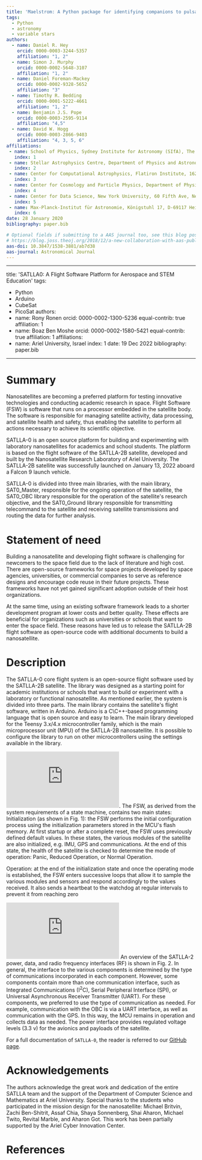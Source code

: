 ```yaml
---
title: 'Maelstrom: A Python package for identifying companions to pulsating stars from their light travel time variations'
tags:
  - Python
  - astronomy
  - variable stars
authors:
  - name: Daniel R. Hey
    orcid: 0000-0003-3244-5357
    affiliation: "1, 2"
  - name: Simon J. Murphy
    orcid: 0000-0002-5648-3107
    affiliation: "1, 2"
  - name: Daniel Foreman-Mackey
    orcid: 0000-0002-9328-5652
    affiliation: "3"
  - name: Timothy R. Bedding
    orcid: 0000-0001-5222-4661
    affiliation: "1, 2"
  - name: Benjamin J.S. Pope
    orcid: 0000-0003-2595-9114
    affiliation: "4,5"
  - name: David W. Hogg
    orcid: 0000-0003-2866-9403
    affiliation: "4, 3, 5, 6"
affiliations:
 - name: School of Physics, Sydney Institute for Astronomy (SIfA), The University of Sydney, NSW 2006, Australia
   index: 1
 - name: Stellar Astrophysics Centre, Department of Physics and Astronomy, Aarhus University, DK-8000 Aarhus C, Denmark
   index: 2
 - name: Center for Computational Astrophysics, Flatiron Institute, 162 5th Ave, New York, NY 10010, USA
   index: 3
 - name: Center for Cosmology and Particle Physics, Department of PhysicsNew York University, 726 Broadway, New York, NY 10003, USA
   index: 4
 - name: Center for Data Science, New York University, 60 Fifth Ave, New York, NY 10011, USA
   index: 5
 - name: Max-Planck-Institut für Astronomie, Königstuhl 17, D-69117 Heidelberg
   index: 6
date: 28 January 2020
bibliography: paper.bib

# Optional fields if submitting to a AAS journal too, see this blog post:
# https://blog.joss.theoj.org/2018/12/a-new-collaboration-with-aas-publishing
aas-doi: 10.3847/1538-3881/ab7d38
aas-journal: Astronomical Journal
---
```


---
title: 'SATLLA0: A Flight Software Platform for Aerospace and STEM Education'
tags:
  - Python
  - Arduino
  - CubeSat
  - PicoSat
authors:
  - name: Rony Ronen 
    orcid: 0000-0002-1300-5236
    equal-contrib: true
    affiliation: 1
  - name: Boaz Ben Moshe 
    orcid: 0000-0002-1580-5421
    equal-contrib: true 
    affiliation: 1
affiliations:
  - name: Ariel University, Israel
    index: 1
date: 19 Dec 2022
bibliography: paper.bib
___

# Summary
Nanosatellites are becoming a preferred platform for testing innovative technologies and conducting academic research in space. Flight Software (FSW) is software that runs on a processor embedded in the satellite body. The software is responsible for managing satellite activity, data processing, and satellite health and safety, thus enabling the satellite to perform all actions necessary to achieve its scientific objective. 

SATLLA-0 is an open source platform for building and experimenting with laboratory nanosatellites for academics and school students. The platform is based on the flight software of the SATLLA-2B satellite, developed and built by the Nanosatellite Research Laboratory of Ariel University. The SATLLA-2B satellite was successfully launched on January 13, 2022 aboard a Falcon 9 launch vehicle.

SATLLA-0 is divided into three main libraries, with the main library, SAT0_Master, responsible for the ongoing operation of the satellite, the SAT0_OBC library responsible for the operation of the satellite's research objective, and the SAT0_Ground library responsible for transmitting telecommand to the satellite and receiving satellite transmissions and routing the data for further analysis. 

# Statement of need

Building a nanosatellite and developing flight software is challenging for newcomers to the space field due to the lack of literature and high cost. There are open-source frameworks for space projects developed by space agencies, universities, or commercial companies to serve as reference designs and encourage code reuse in their future projects. These frameworks have not yet gained significant adoption outside of their host organizations.

At the same time, using an existing software framework leads to a shorter development program at lower costs and better quality. These effects are beneficial for organizations such as universities or schools that want to enter the space field. These reasons have led us to release the SATLLA-2B flight software as open-source code with additional documents to build a nanosatellite.

# Description

The SATLLA-0 core flight system is an open-source flight software used by the SATLLA-2B satellite. The library was designed as a starting point for academic institutions or schools that want to build or experiment with a laboratory or functional nanosatellite. As mentioned earlier, the system is divided into three parts. The main library contains the satellite's flight software, written in Arduino. Arduino is a C\C++-based programming language that is open source and easy to learn. The main library developed for the Teensy 3.x/4.x microcontroller family, which is the main microprocessor unit (MPU) of the SATLLA-2B nanosatellite. It is possible to configure the library to run on other microcontrollers using the settings available in the library.

![](https://github.com/kcglab/satllazero/blob/main/paper/figure1_1.pdf).
The FSW, as derived from the system requirements of a state machine, contains two main states:
Initialization (as shown in Fig. 1): the FSW performs the initial configuration process using the initialization parameters stored in the MCU's flash memory. At first startup or after a complete reset, the FSW uses previously defined default values. In these states, the various modules of the satellite are also initialized, e.g. IMU, GPS and communications. At the end of this state, the health of the satellite is checked to determine the mode of operation: Panic, Reduced Operation, or Normal Operation.

Operation: at the end of the initialization state and once the operating mode is established, the FSW enters successive loops that allow it to sample the various modules and sensors and respond accordingly to the values received. It also sends a heartbeat to the watchdog at regular intervals to prevent it from reaching zero

![](https://github.com/kcglab/satllazero/blob/main/paper/figure2_1.pdf)
An overview of the SATLLA-2 power, data, and radio frequency interfaces (RF) is shown in Fig. 2. In general, the interface to the various components is determined by the type of communications incorporated in each component. However, some components contain more than one communication interface, such as Integrated Communications (I$^2$C), Serial Peripheral Interface (SPI), or Universal Asynchronous Receiver Transmitter (UART). For these components, we preferred to use the type of communication as needed. For example, communication with the OBC is via a UART interface, as well as communication with the GPS. In this way, the MCU remains in operation and collects data as needed. The power interface provides regulated voltage levels (3.3 v) for the avionics and payloads of the satellite.


For a full documentation of `SATLLA-0`, the reader is referred to our [GitHub page](https://github.com/kcglab/satllazero).

# Acknowledgements

The authors acknowledge the great work and dedication of the entire SATLLA team and the support of the Department of Computer Science and Mathematics at Ariel University. Special thanks to the students who participated in the mission design for the nanosatellite: Michael Britvin, Zachi Ben-Shitrit, Assaf Chia, Shaya Sonnenberg, Shai Aharon, Michael Twito, Revital Marble, and Aharon Got. This work has been partially supported by the Ariel Cyber Innovation Center.

# References
